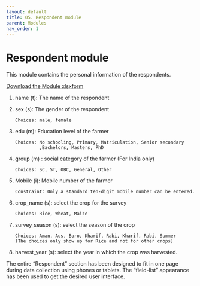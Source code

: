 ```yaml
---
layout: default
title: 05. Respondent module
parent: Modules
nav_order: 1
---
```


# Respondent module

This module contains the personal information of the respondents.

[Download the Module xlsxform](Modules/df_respondent.xlsx)

1.  name (t): The name of the respondent 

2.  sex (s): The gender of the respondent 

        Choices: male, female

3.  edu (m):  Education level of the farmer

        Choices: No schooling, Primary, Matriculation, Senior secondary
                 ,Bachelors, Masters, PhD
4.  group (m) : social category of the farmer (For India only)

        Choices: SC, ST, OBC, General, Other

5.  Mobile (i): Mobile number of the farmer

        Constraint: Only a standard ten-digit mobile number can be entered.

6.  crop_name (s): select the crop for the survey

        Choices: Rice, Wheat, Maize

7.  survey_season (s): select the season of the crop

        Choices: Aman, Aus, Boro, Kharif, Rabi, Kharif, Rabi, Summer
        (The choices only show up for Rice and not for other crops)

8.  harvest_year (s): select the year in which the crop was harvested. 

<div class = "alert">The entire “Respondent” section has been designed to fit in one page during data collection using phones or tablets. The “field-list” appearance has been used to get the desired user interface. </div>
